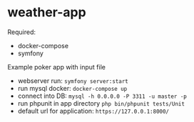 # weather-app
Required:
- docker-compose
- symfony

Example poker app with input file
- webserver run: ``symfony server:start``
- run mysql docker: ``docker-compose up``
- connect into DB: ``mysql -h 0.0.0.0 -P 3311 -u master -p``
- run phpunit in app directory ``php bin/phpunit tests/Unit``
- default url for application: ``https://127.0.0.1:8000/``
